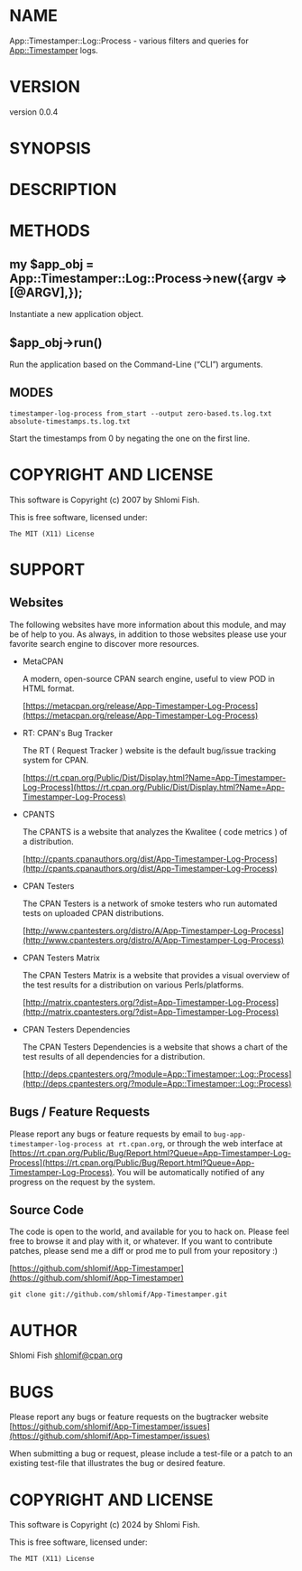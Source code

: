 # NAME

App::Timestamper::Log::Process - various filters and queries for
[App::Timestamper](https://metacpan.org/pod/App%3A%3ATimestamper) logs.

# VERSION

version 0.0.4

# SYNOPSIS

# DESCRIPTION

# METHODS

## my $app\_obj = App::Timestamper::Log::Process->new({argv => \[@ARGV\],});

Instantiate a new application object.

## $app\_obj->run()

Run the application based on the Command-Line (“CLI”) arguments.

## MODES

    timestamper-log-process from_start --output zero-based.ts.log.txt absolute-timestamps.ts.log.txt

Start the timestamps from 0 by negating the one on the first line.

# COPYRIGHT AND LICENSE

This software is Copyright (c) 2007 by Shlomi Fish.

This is free software, licensed under:

    The MIT (X11) License

# SUPPORT

## Websites

The following websites have more information about this module, and may be of help to you. As always,
in addition to those websites please use your favorite search engine to discover more resources.

- MetaCPAN

    A modern, open-source CPAN search engine, useful to view POD in HTML format.

    [https://metacpan.org/release/App-Timestamper-Log-Process](https://metacpan.org/release/App-Timestamper-Log-Process)

- RT: CPAN's Bug Tracker

    The RT ( Request Tracker ) website is the default bug/issue tracking system for CPAN.

    [https://rt.cpan.org/Public/Dist/Display.html?Name=App-Timestamper-Log-Process](https://rt.cpan.org/Public/Dist/Display.html?Name=App-Timestamper-Log-Process)

- CPANTS

    The CPANTS is a website that analyzes the Kwalitee ( code metrics ) of a distribution.

    [http://cpants.cpanauthors.org/dist/App-Timestamper-Log-Process](http://cpants.cpanauthors.org/dist/App-Timestamper-Log-Process)

- CPAN Testers

    The CPAN Testers is a network of smoke testers who run automated tests on uploaded CPAN distributions.

    [http://www.cpantesters.org/distro/A/App-Timestamper-Log-Process](http://www.cpantesters.org/distro/A/App-Timestamper-Log-Process)

- CPAN Testers Matrix

    The CPAN Testers Matrix is a website that provides a visual overview of the test results for a distribution on various Perls/platforms.

    [http://matrix.cpantesters.org/?dist=App-Timestamper-Log-Process](http://matrix.cpantesters.org/?dist=App-Timestamper-Log-Process)

- CPAN Testers Dependencies

    The CPAN Testers Dependencies is a website that shows a chart of the test results of all dependencies for a distribution.

    [http://deps.cpantesters.org/?module=App::Timestamper::Log::Process](http://deps.cpantesters.org/?module=App::Timestamper::Log::Process)

## Bugs / Feature Requests

Please report any bugs or feature requests by email to `bug-app-timestamper-log-process at rt.cpan.org`, or through
the web interface at [https://rt.cpan.org/Public/Bug/Report.html?Queue=App-Timestamper-Log-Process](https://rt.cpan.org/Public/Bug/Report.html?Queue=App-Timestamper-Log-Process). You will be automatically notified of any
progress on the request by the system.

## Source Code

The code is open to the world, and available for you to hack on. Please feel free to browse it and play
with it, or whatever. If you want to contribute patches, please send me a diff or prod me to pull
from your repository :)

[https://github.com/shlomif/App-Timestamper](https://github.com/shlomif/App-Timestamper)

    git clone git://github.com/shlomif/App-Timestamper.git

# AUTHOR

Shlomi Fish <shlomif@cpan.org>

# BUGS

Please report any bugs or feature requests on the bugtracker website
[https://github.com/shlomif/App-Timestamper/issues](https://github.com/shlomif/App-Timestamper/issues)

When submitting a bug or request, please include a test-file or a
patch to an existing test-file that illustrates the bug or desired
feature.

# COPYRIGHT AND LICENSE

This software is Copyright (c) 2024 by Shlomi Fish.

This is free software, licensed under:

    The MIT (X11) License
